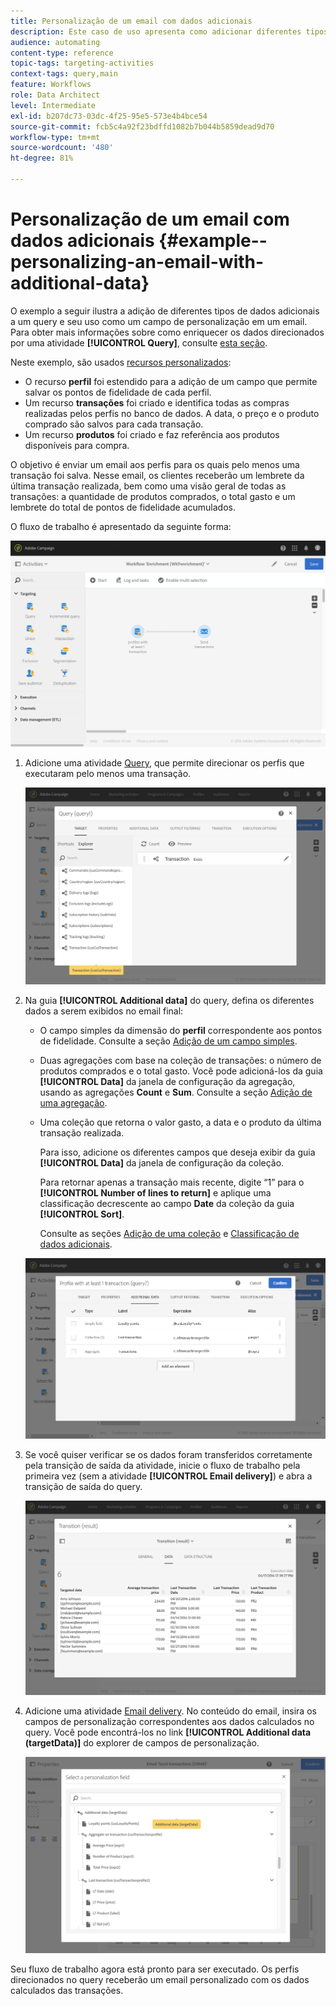 ```yaml
---
title: Personalização de um email com dados adicionais
description: Este caso de uso apresenta como adicionar diferentes tipos de dados adicionais a um query e usá-lo como um campo de personalização em um email.
audience: automating
content-type: reference
topic-tags: targeting-activities
context-tags: query,main
feature: Workflows
role: Data Architect
level: Intermediate
exl-id: b207dc73-03dc-4f25-95e5-573e4b4bce54
source-git-commit: fcb5c4a92f23bdffd1082b7b044b5859dead9d70
workflow-type: tm+mt
source-wordcount: '480'
ht-degree: 81%

---
```


# Personalização de um email com dados adicionais {#example--personalizing-an-email-with-additional-data}

O exemplo a seguir ilustra a adição de diferentes tipos de dados adicionais a um query e seu uso como um campo de personalização em um email. Para obter mais informações sobre como enriquecer os dados direcionados por uma atividade **[!UICONTROL Query]**, consulte [esta seção](../../automating/using/query.md#enriching-data).

Neste exemplo, são usados [recursos personalizados](../../developing/using/data-model-concepts.md):

* O recurso **perfil** foi estendido para a adição de um campo que permite salvar os pontos de fidelidade de cada perfil.
* Um recurso **transações** foi criado e identifica todas as compras realizadas pelos perfis no banco de dados. A data, o preço e o produto comprado são salvos para cada transação.
* Um recurso **produtos** foi criado e faz referência aos produtos disponíveis para compra.

O objetivo é enviar um email aos perfis para os quais pelo menos uma transação foi salva. Nesse email, os clientes receberão um lembrete da última transação realizada, bem como uma visão geral de todas as transações: a quantidade de produtos comprados, o total gasto e um lembrete do total de pontos de fidelidade acumulados.

O fluxo de trabalho é apresentado da seguinte forma:

![](assets/enrichment_example1.png)

1. Adicione uma atividade [Query](../../automating/using/query.md), que permite direcionar os perfis que executaram pelo menos uma transação.

   ![](assets/enrichment_example2.png)

1. Na guia **[!UICONTROL Additional data]** do query, defina os diferentes dados a serem exibidos no email final:

   * O campo simples da dimensão do **perfil** correspondente aos pontos de fidelidade. Consulte a seção [Adição de um campo simples](../../automating/using/query.md#adding-a-simple-field).
   * Duas agregações com base na coleção de transações: o número de produtos comprados e o total gasto. Você pode adicioná-los da guia **[!UICONTROL Data]** da janela de configuração da agregação, usando as agregações **Count** e **Sum**. Consulte a seção [Adição de uma agregação](../../automating/using/query.md#adding-an-aggregate).
   * Uma coleção que retorna o valor gasto, a data e o produto da última transação realizada.

     Para isso, adicione os diferentes campos que deseja exibir da guia **[!UICONTROL Data]** da janela de configuração da coleção.

     Para retornar apenas a transação mais recente, digite “1” para o **[!UICONTROL Number of lines to return]** e aplique uma classificação decrescente ao campo **Date** da coleção da guia **[!UICONTROL Sort]**.

     Consulte as seções [Adição de uma coleção](../../automating/using/query.md#adding-a-collection) e [Classificação de dados adicionais](../../automating/using/query.md#sorting-additional-data).

   ![](assets/enrichment_example4.png)

1. Se você quiser verificar se os dados foram transferidos corretamente pela transição de saída da atividade, inicie o fluxo de trabalho pela primeira vez (sem a atividade **[!UICONTROL Email delivery]**) e abra a transição de saída do query.

   ![](assets/enrichment_example5.png)

1. Adicione uma atividade [Email delivery](../../automating/using/email-delivery.md). No conteúdo do email, insira os campos de personalização correspondentes aos dados calculados no query. Você pode encontrá-los no link **[!UICONTROL Additional data (targetData)]** do explorer de campos de personalização.

   ![](assets/enrichment_example3.png)

Seu fluxo de trabalho agora está pronto para ser executado. Os perfis direcionados no query receberão um email personalizado com os dados calculados das transações.
